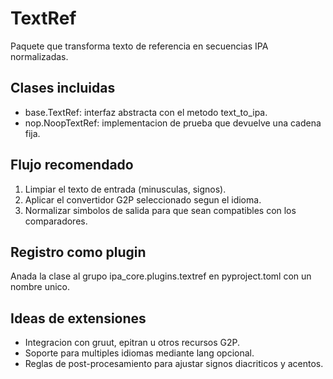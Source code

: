 # TextRef

Paquete que transforma texto de referencia en secuencias IPA normalizadas.

## Clases incluidas
- base.TextRef: interfaz abstracta con el metodo text_to_ipa.
- nop.NoopTextRef: implementacion de prueba que devuelve una cadena fija.

## Flujo recomendado
1. Limpiar el texto de entrada (minusculas, signos).
2. Aplicar el convertidor G2P seleccionado segun el idioma.
3. Normalizar simbolos de salida para que sean compatibles con los comparadores.

## Registro como plugin
Anada la clase al grupo ipa_core.plugins.textref en pyproject.toml con un nombre unico.

## Ideas de extensiones
- Integracion con gruut, epitran u otros recursos G2P.
- Soporte para multiples idiomas mediante lang opcional.
- Reglas de post-procesamiento para ajustar signos diacriticos y acentos.

